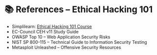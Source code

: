 # 📚 References – Ethical Hacking 101

- Simplilearn: [Ethical Hacking 101 Course](https://www.simplilearn.com)
- EC-Council CEH v11 Study Guide
- OWASP Top 10 – Web Application Security Risks
- NIST SP 800-115 – Technical Guide to Information Security Testing
- Metasploit Unleashed – Offensive Security Resources
